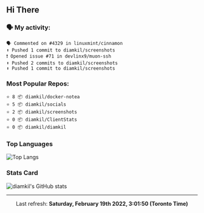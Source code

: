 ## Hi There

### 🗣 My activity:

```
🗣 Commented on #4329 in linuxmint/cinnamon
⬆️ Pushed 1 commit to diamkil/screenshots
❗️ Opened issue #71 in devlinx9/muon-ssh
⬆️ Pushed 2 commits to diamkil/screenshots
⬆️ Pushed 1 commit to diamkil/screenshots
```

### Most Popular Repos:

```
⭐️ 8 📦 diamkil/docker-notea
⭐️ 5 📦 diamkil/socials
⭐️ 2 📦 diamkil/screenshots
⭐️ 0 📦 diamkil/ClientStats
⭐️ 0 📦 diamkil/diamkil
```

### Top Languages

![Top Langs](https://github-readme-stats.vercel.app/api/top-langs/?username=diamkil&layout=compact&langs_count=10)

### Stats Card

![diamkil's GitHub stats](https://github-readme-stats.vercel.app/api?username=diamkil&count_private=true&show_icons=true)

---

<p align="center">
  Last refresh: 
  <b>Saturday, February 19th 2022, 3:01:50 (Toronto Time)</b>
</p>
